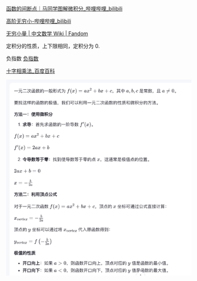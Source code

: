 [函数的间断点｜马同学图解微积分\_哔哩哔哩\_bilibili](https://www.bilibili.com/video/BV1nJ4m1b7RK/)

[高阶无穷小-哔哩哔哩\_bilibili](https://search.bilibili.com/all?keyword=%E9%AB%98%E9%98%B6%E6%97%A0%E7%A9%B7%E5%B0%8F)

[无穷小量 | 中文数学 Wiki | Fandom](https://math.fandom.com/zh/wiki/%E6%97%A0%E7%A9%B7%E5%B0%8F%E9%87%8F?variant=zh-sg)


定积分的性质，上下限相同，定积分为 0.

负指数
[负指数](https://www.shuxuele.com/algebra/negative-exponents.html)

[十字相乘法\_百度百科](https://baike.baidu.com/item/%E5%8D%81%E5%AD%97%E7%9B%B8%E4%B9%98%E6%B3%95/3585110)

![](images/Pasted%20image%2020241021093412.png)